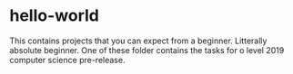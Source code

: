 # hello-world
This contains projects that you can expect from a beginner.
Litterally absolute beginner. One of these folder contains the tasks for o level 2019 computer science pre-release.

